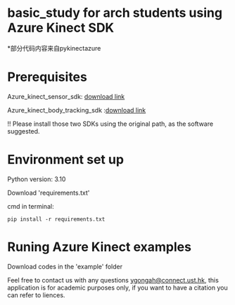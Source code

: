 # basic_study for arch students using Azure Kinect SDK 
*部分代码内容来自pykinectazure

# Prerequisites
Azure_kinect_sensor_sdk: [download link](https://github.com/microsoft/Azure-Kinect-Sensor-SDK/blob/develop/docs/usage.md)

Azure_kinect_body_tracking_sdk :[download link](https://learn.microsoft.com/en-us/azure/kinect-dk/body-sdk-download)



!! Please install those two SDKs using the original path, as the software suggested. 

#  Environment set up

Python version: 3.10

Download 'requirements.txt'

cmd in terminal:

```
pip install -r requirements.txt

```

# Runing Azure Kinect examples 

Download codes in the 'example' folder

Feel free to contact us with any questions ygongah@connect.ust.hk, this application is for academic purposes only, if you want to have a citation you can refer to liences.







